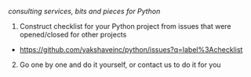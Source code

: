 *consulting services, bits and pieces for Python*

1. Construct checklist for your Python project from issues that
were opened/closed for other projects

* https://github.com/yakshaveinc/python/issues?q=label%3Achecklist

2. Go one by one and do it yourself, or contact us to do it for you
